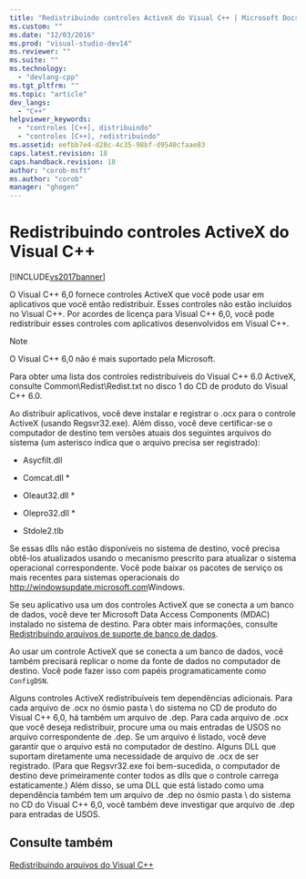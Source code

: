 ```yaml
---
title: "Redistribuindo controles ActiveX do Visual C++ | Microsoft Docs"
ms.custom: ""
ms.date: "12/03/2016"
ms.prod: "visual-studio-dev14"
ms.reviewer: ""
ms.suite: ""
ms.technology: 
  - "devlang-cpp"
ms.tgt_pltfrm: ""
ms.topic: "article"
dev_langs: 
  - "C++"
helpviewer_keywords: 
  - "controles [C++], distribuindo"
  - "controles [C++], redistribuindo"
ms.assetid: eefbb7e4-d28c-4c35-98bf-d9540cfaae83
caps.latest.revision: 18
caps.handback.revision: 18
author: "corob-msft"
ms.author: "corob"
manager: "ghogen"
---
```

# Redistribuindo controles ActiveX do Visual C++
[!INCLUDE[vs2017banner](../assembler/inline/includes/vs2017banner.md)]

O Visual C\+\+ 6,0 fornece controles ActiveX que você pode usar em aplicativos que você então redistribuir.  Esses controles não estão incluídos no Visual C\+\+.  Por acordes de licença para Visual C\+\+ 6,0, você pode redistribuir esses controles com aplicativos desenvolvidos em Visual C\+\+.  
  
> [!NOTE]
>  O Visual C\+\+ 6,0 não é mais suportado pela Microsoft.  
  
 Para obter uma lista dos controles redistribuíveis do Visual C\+\+ 6.0 ActiveX, consulte Common\\Redist\\Redist.txt no disco 1 do CD de produto do Visual C\+\+ 6.0.  
  
 Ao distribuir aplicativos, você deve instalar e registrar o .ocx para o controle ActiveX \(usando Regsvr32.exe\).  Além disso, você deve certificar\-se o computador de destino tem versões atuais dos seguintes arquivos do sistema \(um asterisco indica que o arquivo precisa ser registrado\):  
  
-   Asycfilt.dll  
  
-   Comcat.dll \*  
  
-   Oleaut32.dll \*  
  
-   Olepro32.dll \*  
  
-   Stdole2.tlb  
  
 Se essas dlls não estão disponíveis no sistema de destino, você precisa obtê\-los atualizados usando o mecanismo prescrito para atualizar o sistema operacional correspondente.  Você pode baixar os pacotes de serviço os mais recentes para sistemas operacionais do [http:\/\/windowsupdate.microsoft.com](http://windowsupdate.microsoft.com)Windows.  
  
 Se seu aplicativo usa um dos controles ActiveX que se conecta a um banco de dados, você deve ter Microsoft Data Access Components \(MDAC\) instalado no sistema de destino.  Para obter mais informações, consulte [Redistribuindo arquivos de suporte de banco de dados](../ide/redistributing-database-support-files.md).  
  
 Ao usar um controle ActiveX que se conecta a um banco de dados, você também precisará replicar o nome da fonte de dados no computador de destino.  Você pode fazer isso com papéis programaticamente como `ConfigDSN`.  
  
 Alguns controles ActiveX redistribuíveis tem dependências adicionais.  Para cada arquivo de .ocx no ósmio pasta \\ do sistema no CD de produto do Visual C\+\+ 6,0, há também um arquivo de .dep.  Para cada arquivo de .ocx que você deseja redistribuir, procure uma ou mais entradas de USOS no arquivo correspondente de .dep.  Se um arquivo é listado, você deve garantir que o arquivo está no computador de destino.  Alguns DLL que suportam diretamente uma necessidade de arquivo de .ocx de ser registrado.  \(Para que Regsvr32.exe foi bem\-sucedida, o computador de destino deve primeiramente conter todos as dlls que o controle carrega estaticamente.\) Além disso, se uma DLL que está listado como uma dependência também tem um arquivo de .dep no ósmio pasta \\ do sistema no CD do Visual C\+\+ 6,0, você também deve investigar que arquivo de .dep para entradas de USOS.  
  
## Consulte também  
 [Redistribuindo arquivos do Visual C\+\+](../Topic/Redistributing%20Visual%20C++%20Files.md)